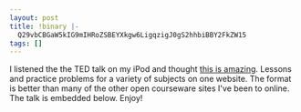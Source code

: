 ```yaml
---
layout: post
title: !binary |-
  Q29vbCBGaW5kIG9mIHRoZSBEYXkgw6LigqzigJ0gS2hhbiBBY2FkZW15
tags: []
---
```

I listened the the TED talk on my iPod and thought <a href="http://www.khanacademy.org/">this is amazing</a>. Lessons and practice problems for a variety of subjects on one website. The format is better than many of the other open courseware sites I've been to online. The talk is embedded below. Enjoy!

<object width="640" height="390"><param name="movie" value="http://www.youtube.com/v/gM95HHI4gLk&rel=0&hl=en_US&feature=player_embedded&version=3"></param><param name="allowFullScreen" value="true"></param><param name="allowScriptAccess" value="always"></param><embed src="http://www.youtube.com/v/gM95HHI4gLk&rel=0&hl=en_US&feature=player_embedded&version=3" type="application/x-shockwave-flash" allowfullscreen="true" allowScriptAccess="always" width="640" height="390"></embed></object> 
